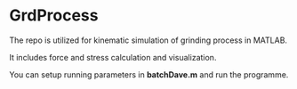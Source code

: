 # GrdProcess

The repo is utilized for kinematic simulation of grinding process in MATLAB.

It includes force and stress calculation and visualization. 

You can setup running parameters in **batchDave.m** and run the programme.
